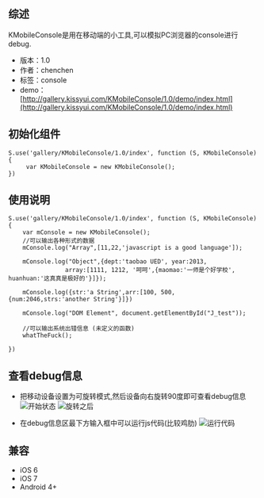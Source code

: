 ## 综述

KMobileConsole是用在移动端的小工具,可以模拟PC浏览器的console进行debug.

* 版本：1.0
* 作者：chenchen
* 标签：console
* demo：[http://gallery.kissyui.com/KMobileConsole/1.0/demo/index.html](http://gallery.kissyui.com/KMobileConsole/1.0/demo/index.html)

## 初始化组件

    S.use('gallery/KMobileConsole/1.0/index', function (S, KMobileConsole) {
         var KMobileConsole = new KMobileConsole();
    })

## 使用说明
    S.use('gallery/KMobileConsole/1.0/index', function (S, KMobileConsole) {
        var mConsole = new KMobileConsole();
        //可以输出各种形式的数据
		mConsole.log("Array",[11,22,'javascript is a good language']);

        mConsole.log("Object",{dept:'taobao UED', year:2013, 
        			array:[1111, 1212, '呵呵',{maomao:'一师是个好学校', huanhuan:'这真真是极好的'}]});

        mConsole.log({str:'a String',arr:[100, 500, {num:2046,strs:'another String'}]})

        mConsole.log("DOM Element", document.getElementById("J_test"));	

        //可以输出系统出错信息 (未定义的函数)
        whatTheFuck();

    })

## 查看debug信息
* 把移动设备设置为可旋转模式,然后设备向右旋转90度即可查看debug信息
![开始状态](http://pic.yupoo.com/ccking/DeCLt3ei/medish.jpg)
![旋转之后](http://pic.yupoo.com/ccking/DeCLtt8p/RGjC6.png)

* 在debug信息区最下方输入框中可以运行js代码(比较鸡肋)
![运行代码](http://pic.yupoo.com/ccking/DeCLXx7R/yCEiu.png)

## 兼容
* iOS 6
* iOS 7
* Android 4+